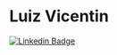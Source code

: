 # Luiz Vicentin

[![Linkedin Badge](https://img.shields.io/badge/-Luiz%20Vicentin-0077b5?style=flat-square&logo=Linkedin&logoColor=white&link=https://www.linkedin.com/in/luizvicentin/)](https://www.linkedin.com/in/luizvicentin/)


